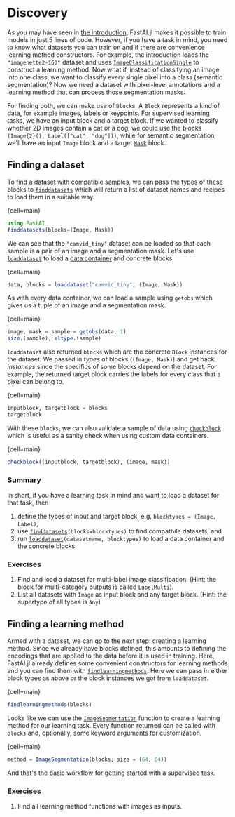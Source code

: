 # Discovery

As you may have seen in [the introduction](./introduction.md), FastAI.jl makes it possible to train models in just 5 lines of code. However, if you have a task in mind, you need to know what datasets you can train on and if there are convenience learning method constructors. For example, the introduction loads the `"imagenette2-160"` dataset and uses [`ImageClassificationSingle`](#) to construct a learning method. Now what if, instead of classifying an image into one class, we want to classify every single pixel into a class (semantic segmentation)? Now we need a dataset with pixel-level annotations and a learning method that can process those segmentation masks.

For finding both, we can make use of `Block`s. A `Block` represents a kind of data, for example images, labels or keypoints. For supervised learning tasks, we have an input block and a target block. If we wanted to classify whether 2D images contain a cat or a dog, we could use the blocks `(Image{2}(), Label(["cat", "dog"]))`, while for semantic segmentation, we'll have an input `Image` block and a target [`Mask`](#) block.

## Finding a dataset

To find a dataset with compatible samples, we can pass the types of these blocks to [`finddatasets`](#) which will return a list of dataset names and recipes to load them in a suitable way.

{cell=main}
```julia
using FastAI
finddatasets(blocks=(Image, Mask))
```

We can see that the `"camvid_tiny"` dataset can be loaded so that each sample is a pair of an image and a segmentation mask. Let's use [`loaddataset`](#) to load a [data container](data_containers.md) and concrete blocks.

{cell=main}
```julia
data, blocks = loaddataset("camvid_tiny", (Image, Mask))
```

As with every data container, we can load a sample using `getobs` which gives us a tuple of an image and a segmentation mask.

{cell=main}
```julia
image, mask = sample = getobs(data, 1)
size.(sample), eltype.(sample)
```

`loaddataset` also returned `blocks` which are the concrete `Block` instances for the dataset. We passed in _types_ of blocks (`(Image, Mask)`) and get back _instances_ since the specifics of some blocks depend on the dataset. For example, the returned target block carries the labels for every class that a pixel can belong to.

{cell=main}
```julia
inputblock, targetblock = blocks
targetblock
```

With these `blocks`, we can also validate a sample of data using [`checkblock`](#) which is useful as a sanity check when using custom data containers.

{cell=main}
```julia
checkblock((inputblock, targetblock), (image, mask))
```

### Summary

In short, if you have a learning task in mind and want to load a dataset for that task, then

1. define the types of input and target block, e.g. `blocktypes = (Image, Label)`,
2. use [`finddatasets`](#)`(blocks=blocktypes)` to find compatbile datasets; and
3. run [`loaddataset`](#)`(datasetname, blocktypes)` to load a data container and the concrete blocks

### Exercises

1. Find and load a dataset for multi-label image classification. (Hint: the block for multi-category outputs is called `LabelMulti`).
2. List all datasets with `Image` as input block and any target block. (Hint: the supertype of all types is `Any`)


## Finding a learning method

Armed with a dataset, we can go to the next step: creating a learning method. Since we already have blocks defined, this amounts to defining the encodings that are applied to the data before it is used in training. Here, FastAI.jl already defines some convenient constructors for learning methods and you can find them with [`findlearningmethods`](#). Here we can pass in either block types as above or the block instances we got from `loaddataset`.

{cell=main}
```julia
findlearningmethods(blocks)
```

Looks like we can use the [`ImageSegmentation`](#) function to create a learning method for our learning task. Every function returned can be called with `blocks` and, optionally, some keyword arguments for customization.

{cell=main}
```julia
method = ImageSegmentation(blocks; size = (64, 64))
```

And that's the basic workflow for getting started with a supervised task.

### Exercises

1. Find all learning method functions with images as inputs.
